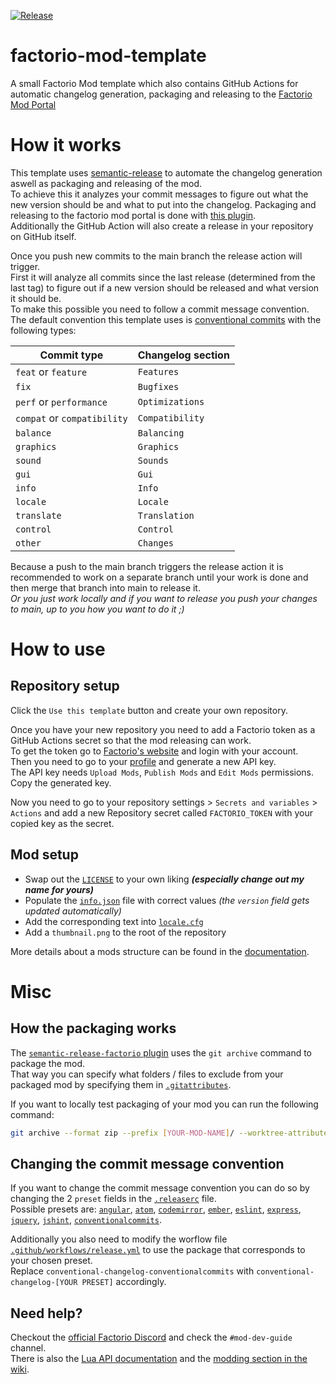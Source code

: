 [![Release](https://github.com/fgardt/factorio-mod-template/actions/workflows/release.yml/badge.svg?branch=main)](https://github.com/fgardt/factorio-mod-template/actions/workflows/release.yml)
<!--                           ^======[REPLACE THIS]======^                                                                          ^======[REPLACE THIS]======^  -->

# factorio-mod-template

A small Factorio Mod template which also contains GitHub Actions for automatic changelog generation, packaging and releasing to the [Factorio Mod Portal](https://mods.factorio.com)

# How it works

This template uses [semantic-release](https://github.com/semantic-release/semantic-release) to automate the changelog generation aswell as packaging and releasing of the mod. \
To achieve this it analyzes your commit messages to figure out what the new version should be and what to put into the changelog.
Packaging and releasing to the factorio mod portal is done with [this plugin](https://github.com/fgardt/semantic-release-factorio). \
Additionally the GitHub Action will also create a release in your repository on GitHub itself.

Once you push new commits to the main branch the release action will trigger. \
First it will analyze all commits since the last release (determined from the last tag) to figure out if a new version should be released and what version it should be. \
To make this possible you need to follow a commit message convention. The default convention this template uses is [conventional commits](https://www.conventionalcommits.org/en/v1.0.0/) with the following types:

| Commit type                 | Changelog section |
| --------------------------- | ----------------- |
| `feat` or `feature`         | `Features`        |
| `fix`                       | `Bugfixes`        |
| `perf` or `performance`     | `Optimizations`   |
| `compat` or `compatibility` | `Compatibility`   |
| `balance`                   | `Balancing`       |
| `graphics`                  | `Graphics`        |
| `sound`                     | `Sounds`          |
| `gui`                       | `Gui`             |
| `info`                      | `Info`            |
| `locale`                    | `Locale`          |
| `translate`                 | `Translation`     |
| `control`                   | `Control`         |
| `other`                     | `Changes`         |

Because a push to the main branch triggers the release action it is recommended to work on a separate branch until your work is done and then merge that branch into main to release it. \
_Or you just work locally and if you want to release you push your changes to main, up to you how you want to do it ;)_

# How to use

## Repository setup

Click the `Use this template` button and create your own repository.

Once you have your new repository you need to add a Factorio token as a GitHub Actions secret so that the mod releasing can work. \
To get the token go to [Factorio's website](https://factorio.com/login) and login with your account. \
Then you need to go to your [profile](https://factorio.com/profile) and generate a new API key. \
The API key needs `Upload Mods`, `Publish Mods` and `Edit Mods` permissions. Copy the generated key.

Now you need to go to your repository settings > `Secrets and variables` > `Actions` and add a new Repository secret called `FACTORIO_TOKEN` with your copied key as the secret.

## Mod setup

- Swap out the [`LICENSE`](LICENSE) to your own liking _**(especially change out my name for yours)**_
- Populate the [`info.json`](info.json) file with correct values _(the `version` field gets updated automatically)_
- Add the corresponding text into [`locale.cfg`](locale/en/locale.cfg)
- Add a `thumbnail.png` to the root of the repository

More details about a mods structure can be found in the [documentation](https://lua-api.factorio.com/latest/auxiliary/mod-structure.html).

# Misc

## How the packaging works

The [`semantic-release-factorio` plugin](https://github.com/fgardt/semantic-release-factorio) uses the `git archive` command to package the mod. \
That way you can specify what folders / files to exclude from your packaged mod by specifying them in [`.gitattributes`](.gitattributes).

If you want to locally test packaging of your mod you can run the following command:
```sh
git archive --format zip --prefix [YOUR-MOD-NAME]/ --worktree-attributes --output [YOUR-MOD-NAME]_[VERSION].zip HEAD
```

## Changing the commit message convention

If you want to change the commit message convention you can do so by changing the 2 `preset` fields in the [`.releaserc`](.releaserc) file. \
Possible presets are: [`angular`](https://github.com/conventional-changelog/conventional-changelog/tree/master/packages/conventional-changelog-angular), [`atom`](https://github.com/conventional-changelog/conventional-changelog/tree/master/packages/conventional-changelog-atom), [`codemirror`](https://github.com/conventional-changelog/conventional-changelog/tree/master/packages/conventional-changelog-codemirror), [`ember`](https://github.com/conventional-changelog/conventional-changelog/tree/master/packages/conventional-changelog-ember), [`eslint`](https://github.com/conventional-changelog/conventional-changelog/tree/master/packages/conventional-changelog-eslint), [`express`](https://github.com/conventional-changelog/conventional-changelog/tree/master/packages/conventional-changelog-express), [`jquery`](https://github.com/conventional-changelog/conventional-changelog/tree/master/packages/conventional-changelog-jquery), [`jshint`](https://github.com/conventional-changelog/conventional-changelog/tree/master/packages/conventional-changelog-jshint), [`conventionalcommits`](https://github.com/conventional-changelog/conventional-changelog/tree/master/packages/conventional-changelog-conventionalcommits).

Additionally you also need to modify the worflow file [`.github/workflows/release.yml`](.github/workflows/release.yml) to use the package that corresponds to your chosen preset. \
Replace `conventional-changelog-conventionalcommits` with `conventional-changelog-[YOUR PRESET]` accordingly.

## Need help?

Checkout the [official Factorio Discord](https://discord.gg/factorio) and check the `#mod-dev-guide` channel. \
There is also the [Lua API documentation](https://lua-api.factorio.com/latest/) and the [modding section in the wiki](https://wiki.factorio.com/Modding).
